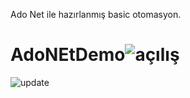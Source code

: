 Ado Net ile hazırlanmış basic otomasyon.
# AdoNEtDemo![açılış](https://user-images.githubusercontent.com/117914509/213934317-04c9feac-f813-4527-a355-47c0f33e5e85.png)
![update](https://user-images.githubusercontent.com/117914509/213934321-592209bb-81dd-4939-9769-40184e1cabe4.png)
